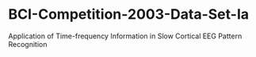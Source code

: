 # BCI-Competition-2003-Data-Set-Ia
Application of Time-frequency Information in Slow Cortical EEG Pattern Recognition 
